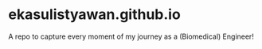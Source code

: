 # ekasulistyawan.github.io
A repo to capture every moment of my journey as a (Biomedical) Engineer!
